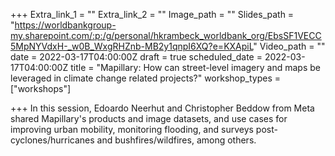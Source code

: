 +++
Extra_link_1 = ""
Extra_link_2 = ""
Image_path = ""
Slides_path = "https://worldbankgroup-my.sharepoint.com/:p:/g/personal/hkrambeck_worldbank_org/EbsSF1VECC5MpNYVdxH-_w0B_WxgRHZnb-MB2y1qnpI6XQ?e=KXApiL"
Video_path = ""
date = 2022-03-17T04:00:00Z
draft = true
scheduled_date = 2022-03-17T04:00:00Z
title = "Mapillary: How can street-level imagery and maps be leveraged in climate change related projects?"
workshop_types = ["workshops"]

+++
In this session, Edoardo Neerhut and Christopher Beddow from Meta shared Mapillary's products and image datasets, and use cases for improving urban mobility, monitoring flooding, and surveys post-cyclones/hurricanes and bushfires/wildfires, among others.